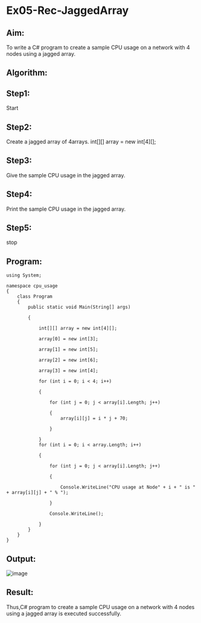 # Ex05-Rec-JaggedArray
## Aim:
To write a C# program to create a sample CPU usage on a network with 4 nodes using a jagged array.
## Algorithm:

## Step1:
Start

## Step2:
Create a jagged array of 4arrays.
int[][] array = new int[4][];

## Step3:
Give the sample CPU usage in the jagged array.

## Step4:
Print the sample CPU usage in the jagged array.

## Step5:
stop



## Program:
```
using System;

namespace cpu_usage
{
    class Program
    {
        public static void Main(String[] args)

        {

            int[][] array = new int[4][];

            array[0] = new int[3];

            array[1] = new int[5];

            array[2] = new int[6];

            array[3] = new int[4];

            for (int i = 0; i < 4; i++)

            {

                for (int j = 0; j < array[i].Length; j++)

                {
                    array[i][j] = i * j + 70;

                }

            }
            for (int i = 0; i < array.Length; i++)

            {

                for (int j = 0; j < array[i].Length; j++)

                {

                    Console.WriteLine("CPU usage at Node" + i + " is " + array[i][j] + " % ");

                }

                Console.WriteLine();

            }
        }
    }
}
```



## Output:
![image](https://user-images.githubusercontent.com/94165326/230869238-0b9ff816-87f2-4eb5-9f31-5f6a921a0ce5.png)


## Result:
Thus,C# program to create a sample CPU usage on a network with 4 nodes using a jagged array is executed successfully.
